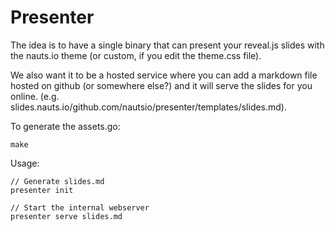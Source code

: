 # Presenter
The idea is to have a single binary that can present your reveal.js slides with the nauts.io theme (or custom, if you edit the theme.css file). 

We also want it to be a hosted service where you can add a markdown file hosted on github (or somewhere else?) and it will serve the slides for you online. (e.g. slides.nauts.io/github.com/nautsio/presenter/templates/slides.md).

To generate the assets.go:
```
make
```

Usage:
```
// Generate slides.md
presenter init

// Start the internal webserver
presenter serve slides.md
```
